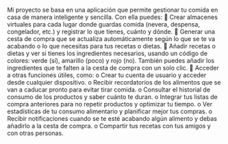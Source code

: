 Mi proyecto se basa en una aplicación que permite gestionar tu comida en casa de manera 
inteligente y sencilla. Con ella puedes:
 Crear almacenes virtuales para cada lugar donde guardas comida (nevera, despensa, congelador, etc.) y 
registrar lo que tienes, cuánto y dónde.
 Generar una cesta de compra que se actualiza automáticamente según lo que se te va acabando o lo 
que necesitas para tus recetas o dietas.
 Añadir recetas o dietas y ver si tienes los ingredientes necesarios, usando un código de colores: verde 
(sí), amarillo (poco) y rojo (no). También puedes añadir los ingredientes que te falten a la cesta de 
compra con un solo clic.
 Acceder a otras funciones útiles, como:
o Crear tu cuenta de usuario y acceder desde cualquier dispositivo.
o Recibir recordatorios de los alimentos que se van a caducar pronto para evitar tirar comida.
o Consultar el historial de consumo de los productos y saber cuánto te duran.
o Integrar tus listas de compra anteriores para no repetir productos y optimizar tu tiempo.
o Ver estadísticas de tu consumo alimentario y planificar mejor tus compras.
o Recibir notificaciones cuando se te esté acabando algún alimento y debas añadirlo a la cesta de 
compra.
o Compartir tus recetas con tus amigos y con otras personas.

